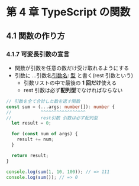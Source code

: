 # 第 4 章 TypeScript の関数

## 4.1 関数の作り方

### 4.1.7 可変長引数の宣言

- 関数が引数を任意の数だけ受け取れるようにする
- 引数に ...引数名<ins>引数名</ins>: <ins>型</ins> と書く(rest 引数という)
  - 引数リストの中で最後の **1 回だけ**使える
  - rest 引数は必ず**配列型**でなければならない

```ts
// 引数を全て合計した数を返す関数
const sum = (...args: number[]): number {
//           ^^^^^^^^^^^^^^^^^
//           rest引数 引数は必ず配列型
  let result = 0;

  for (const num of args) {
    result += num;
  }

  return result;
}

console.log(sum(1, 10, 100)); // => 111
console.log(sum()); // => 0
```
